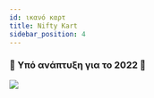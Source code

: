 ```yaml
---
id: ικανό καρτ
title: Nifty Kart
sidebar_position: 4
---
```


### 🚧 Υπό ανάπτυξη για το 2022 🚧

![](/img/niftykart_v01.png)
